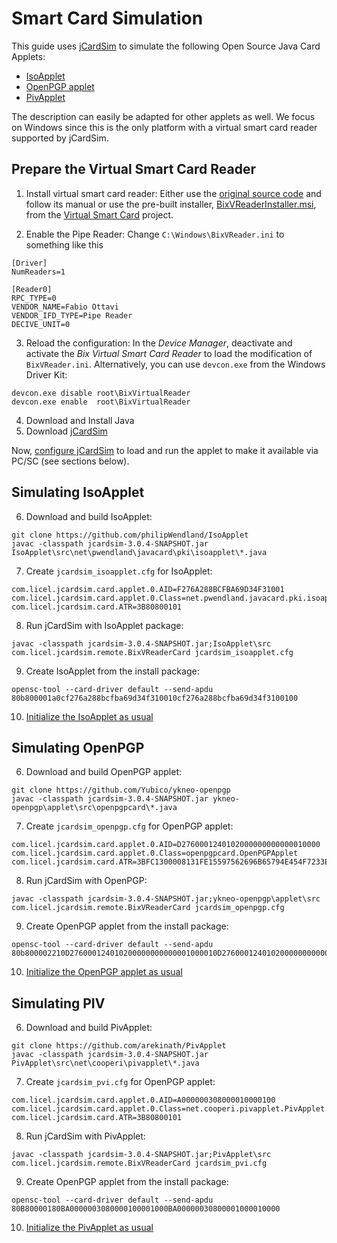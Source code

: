 # Smart Card Simulation

This guide uses [jCardSim](https://jcardsim.org/) to simulate the following Open Source Java Card Applets:

- [IsoApplet](https://github.com/philipWendland/IsoApplet)
- [OpenPGP applet](https://github.com/Yubico/ykneo-openpgp)
- [PivApplet](https://github.com/arekinath/PivApplet)

The description can easily be adapted for other applets as well. We focus on Windows since this is the only platform with a virtual smart card reader supported by jCardSim.

## Prepare the Virtual Smart Card Reader

1. Install virtual smart card reader: Either use the [original source code](http://www.codeproject.com/Articles/134010/An-UMDF-Driver-for-a-Virtual-Smart-Card-Reader) and follow its manual or use the pre-built installer, [BixVReaderInstaller.msi](https://github.com/frankmorgner/vsmartcard/releases/tag/virtualsmartcard-0.7), from the [Virtual Smart Card](https://frankmorgner.github.io/vsmartcard/virtualsmartcard/README.html) project.

2. Enable the Pipe Reader: Change `C:\Windows\BixVReader.ini` to something like this

```
[Driver]
NumReaders=1

[Reader0]
RPC_TYPE=0
VENDOR_NAME=Fabio Ottavi
VENDOR_IFD_TYPE=Pipe Reader
DECIVE_UNIT=0
```

3. Reload the configuration: In the *Device Manager*, deactivate and activate the *Bix Virtual Smart Card Reader* to load the modification of `BixVReader.ini`. Alternatively, you can use `devcon.exe` from the Windows Driver Kit:

```
devcon.exe disable root\BixVirtualReader
devcon.exe enable  root\BixVirtualReader
```

4. Download and Install Java
5. Download [jCardSim](https://github.com/licel/jcardsim/raw/master/jcardsim-3.0.4-SNAPSHOT.jar)

Now, [configure jCardSim](https://jcardsim.org/blogs/work-jcardsim-through-pcsc-virtual-reader) to load and run the applet to make it available via PC/SC (see sections below).



## Simulating IsoApplet

6. Download and build IsoApplet:

```
git clone https://github.com/philipWendland/IsoApplet
javac -classpath jcardsim-3.0.4-SNAPSHOT.jar IsoApplet\src\net\pwendland\javacard\pki\isoapplet\*.java
```

7. Create `jcardsim_isoapplet.cfg` for IsoApplet:

```
com.licel.jcardsim.card.applet.0.AID=F276A288BCFBA69D34F31001
com.licel.jcardsim.card.applet.0.Class=net.pwendland.javacard.pki.isoapplet.IsoApplet
com.licel.jcardsim.card.ATR=3B80800101
```

8. Run jCardSim with IsoApplet package:

```
javac -classpath jcardsim-3.0.4-SNAPSHOT.jar;IsoApplet\src com.licel.jcardsim.remote.BixVReaderCard jcardsim_isoapplet.cfg
```

9. Create IsoApplet from the install package:

```
opensc-tool --card-driver default --send-apdu 80b800001a0cf276a288bcfba69d34f310010cf276a288bcfba69d34f3100100
```

10. [Initialize the IsoApplet as usual](https://github.com/philipWendland/IsoApplet/wiki/Initialization)



## Simulating OpenPGP

6. Download and build OpenPGP applet:

```
git clone https://github.com/Yubico/ykneo-openpgp
javac -classpath jcardsim-3.0.4-SNAPSHOT.jar ykneo-openpgp\applet\src\openpgpcard\*.java
```

7. Create `jcardsim_openpgp.cfg` for OpenPGP applet:

```
com.licel.jcardsim.card.applet.0.AID=D2760001240102000000000000010000
com.licel.jcardsim.card.applet.0.Class=openpgpcard.OpenPGPApplet
com.licel.jcardsim.card.ATR=3BFC1300008131FE15597562696B65794E454F7233E1
```

8. Run jCardSim with OpenPGP:

```
javac -classpath jcardsim-3.0.4-SNAPSHOT.jar;ykneo-openpgp\applet\src com.licel.jcardsim.remote.BixVReaderCard jcardsim_openpgp.cfg
```

9. Create OpenPGP applet from the install package:

```
opensc-tool --card-driver default --send-apdu 80b800002210D276000124010200000000000001000010D276000124010200000000000001000000
```

10. [Initialize the OpenPGP applet as usual](https://github.com/OpenSC/OpenSC/wiki/OpenPGP-card#usage)



## Simulating PIV

6. Download and build PivApplet:

```
git clone https://github.com/arekinath/PivApplet
javac -classpath jcardsim-3.0.4-SNAPSHOT.jar PivApplet\src\net\cooperi\pivapplet\*.java
```

7. Create `jcardsim_pvi.cfg` for OpenPGP applet:

```
com.licel.jcardsim.card.applet.0.AID=A000000308000010000100
com.licel.jcardsim.card.applet.0.Class=net.cooperi.pivapplet.PivApplet
com.licel.jcardsim.card.ATR=3B80800101
```

8. Run jCardSim with PivApplet:

```
javac -classpath jcardsim-3.0.4-SNAPSHOT.jar;PivApplet\src com.licel.jcardsim.remote.BixVReaderCard jcardsim_pvi.cfg
```

9. Create OpenPGP applet from the install package:

```
opensc-tool --card-driver default --send-apdu 80B80000180BA0000003080000100001000BA00000030800001000010000
```

10. [Initialize the PivApplet as usual](https://github.com/arekinath/PivApplet#installing)
